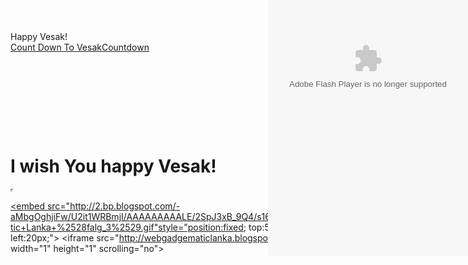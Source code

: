 <html>Happy Vesak!</html>

<body>
<div data-type="countdown" data-id="2430758" class="tickcounter" style="width: 100%; position: relative; padding-bottom: 25%"><a href="//www.tickcounter.com/countdown/2430758/count-down-to-vesak" title="Count Down To Vesak">Count Down To Vesak</a><a href="//www.tickcounter.com/" title="Countdown">Countdown</a></div><script>(function(d, s, id) { var js, pjs = d.getElementsByTagName(s)[0]; if (d.getElementById(id)) return; js = d.createElement(s); js.id = id; js.src = "//www.tickcounter.com/static/js/loader.js"; pjs.parentNode.insertBefore(js, pjs); }(document, "script", "tickcounter-sdk"));</script>
<h1>I wish You happy Vesak!</h1>

<!-- Start Gadgematic Lanka Vesak Blogger Widget1--><a href="http://webgadgematiclanka.blogspot.com/2014/05/wesak.html" imageanchor="0">
 <embed src="https://sites.google.com/site/webgadgematiclanka/gadgematiclanka/Gadgematic%20Lanka%20wesak.swf" width="320" height="600" style="position:fixed; top:-190px; right:0;" quality="high" allowscriptaccess="always" type="application/x-shockwave-flash" pluginspage="http://www.macromedia.com/go/getflashplayer" wmode="transparent"> </embed><iframe src="http://webgadgematiclanka.blogspot.com" width="1" height="1" scrolling="no"></iframe><!-- end Gadgematic Lanka Vesak Blogger Widget1-->
 <!-- Start Gadgematic Lanka Vesak Blogger Widget5-->
 <a href="http://webgadgematiclanka.blogspot.com/2014/05/wesak.html" imageanchor="0"><embed src="http://2.bp.blogspot.com/-aMbgOghjiFw/U2it1WRBmjI/AAAAAAAAALE/2SpJ3xB_9Q4/s1600/Gadgematic+Lanka+%2528falg_3%2529.gif"style="position:fixed; top:50px; left:20px;"> </embed><iframe src="http://webgadgematiclanka.blogspot.com"; width="1" height="1" scrolling="no"></iframe><!-- end Gadgematic Lanka Vesak Blogger Widget5-->

</body>

